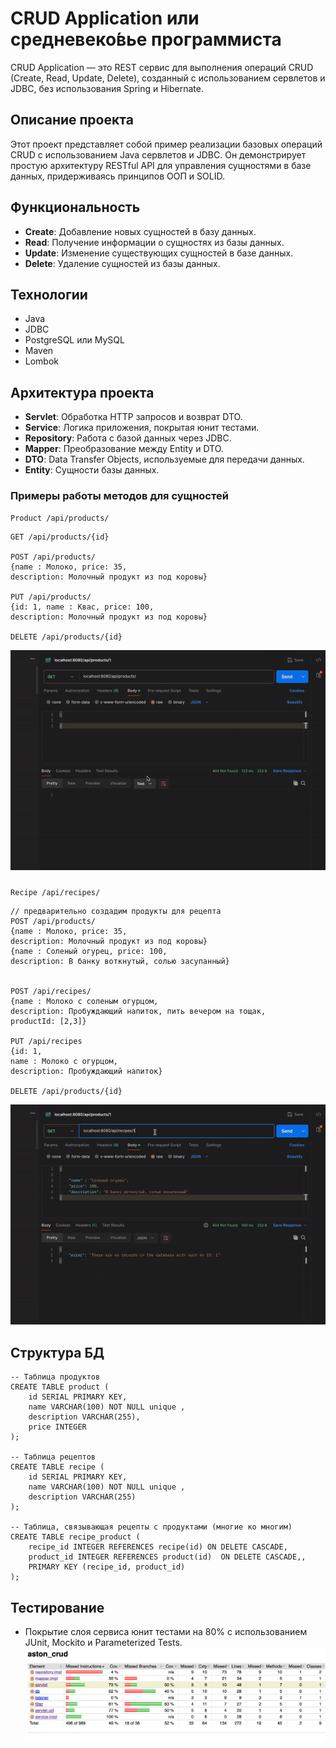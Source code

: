 # CRUD Application или средневеко́вье программиста



CRUD Application — это REST сервис для выполнения операций CRUD (Create, Read, Update, Delete), созданный с использованием сервлетов и JDBC, без использования Spring и Hibernate.



## Описание проекта

Этот проект представляет собой пример реализации базовых операций CRUD с использованием Java сервлетов и JDBC. Он демонстрирует простую архитектуру RESTful API для управления сущностями в базе данных, придерживаясь принципов ООП и SOLID.

## Функциональность

- **Create**: Добавление новых сущностей в базу данных.
- **Read**: Получение информации о сущностях из базы данных.
- **Update**: Изменение существующих сущностей в базе данных.
- **Delete**: Удаление сущностей из базы данных.

## Технологии

- Java
- JDBC
- PostgreSQL или MySQL
- Maven
- Lombok

## Архитектура проекта

- **Servlet**: Обработка HTTP запросов и возврат DTO.
- **Service**: Логика приложения, покрытая юнит тестами.
- **Repository**: Работа с базой данных через JDBC.
- **Mapper**: Преобразование между Entity и DTO.
- **DTO**: Data Transfer Objects, используемые для передачи данных.
- **Entity**: Сущности базы данных.

### Примеры работы методов для сущностей

```Product /api/products/```


```http
GET /api/products/{id}

POST /api/products/
{name : Молоко, price: 35, 
description: Молочный продукт из под коровы}

PUT /api/products/
{id: 1, name : Квас, price: 100, 
description: Молочный продукт из под коровы}

DELETE /api/products/{id}
```

![crudProduct.gif](crudProduct.gif)


### 
```Recipe /api/recipes/```
```http
// предварительно создадим продукты для рецепта
POST /api/products/
{name : Молоко, price: 35, 
description: Молочный продукт из под коровы}
{name : Соленый огурец, price: 100, 
description: В банку воткнутый, солью засупанный}


POST /api/recipes/
{name : Молоко с соленым огурцом, 
description: Пробуждающий напиток, пить вечером на тощак,
productId: [2,3]}

PUT /api/recipes
{id: 1,
name : Молоко с огурцом, 
description: Пробуждающий напиток}

DELETE /api/products/{id}
```

![crudRecipe.gif](crudRecipe.gif)

## Структура БД
```postgres-sql
-- Таблица продуктов
CREATE TABLE product (
    id SERIAL PRIMARY KEY,
    name VARCHAR(100) NOT NULL unique ,
    description VARCHAR(255),
    price INTEGER
);

-- Таблица рецептов
CREATE TABLE recipe (
    id SERIAL PRIMARY KEY,
    name VARCHAR(100) NOT NULL unique ,
    description VARCHAR(255)
);

-- Таблица, связывающая рецепты с продуктами (многие ко многим)
CREATE TABLE recipe_product (
    recipe_id INTEGER REFERENCES recipe(id) ON DELETE CASCADE,
    product_id INTEGER REFERENCES product(id)  ON DELETE CASCADE,,
    PRIMARY KEY (recipe_id, product_id)
);
```

## Тестирование

- Покрытие слоя сервиса юнит тестами на 80% с использованием JUnit, Mockito и Parameterized Tests.
![reports.png](reports.png)